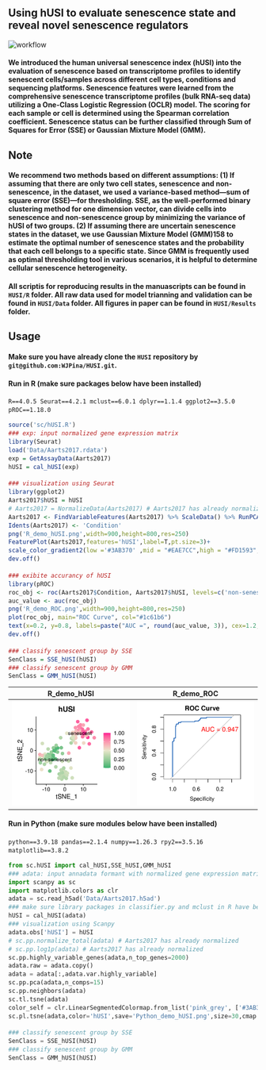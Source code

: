 ## Using hUSI to evaluate senescence state and reveal novel senescence regulators
![workflow](Fig1.png)
#### We introduced the human universal senescence index (hUSI) into the evaluation of senescence based on transcriptome profiles to identify senescent cells/samples across different cell types, conditions and sequencing platforms. Senescence features were learned from the comprehensive senescence transcriptome profiles (bulk RNA-seq data) utilizing a One-Class Logistic Regression (OCLR) model. The scoring for each sample or cell is determined using the Spearman correlation coefficient. Senescence status can be further classified through Sum of Squares for Error (SSE) or Gaussian Mixture Model (GMM).
## Note
#### We recommend two methods based on different assumptions: (1) If assuming that there are only two cell states, senescence and non-senescence, in the dataset, we used a variance-based method—sum of square error (SSE)—for thresholding. SSE, as the well-performed binary clustering method for one dimension vector, can divide cells into senescence and non-senescence group by minimizing the variance of hUSI of two groups. (2) If assuming there are uncertain senescence states in the dataset, we use Gaussian Mixture Model (GMM)158 to estimate the optimal number of senescence states and the probability that each cell belongs to a specific state. Since GMM is frequently used as optimal thresholding tool in various scenarios, it is helpful to determine cellular senescence heterogeneity.
#### All scriptis for reproducing results in the manuascripts can be found in `HUSI/R` folder. All raw data used for model trianning and validation can be found in `HUSI/Data` folder. All figures in paper can be found in `HUSI/Results` folder.
## Usage
#### Make sure you have already clone the `HUSI` repository by `git@github.com:WJPina/HUSI.git`.
#### Run in R (make sure packages below have been installed)
`R==4.0.5 Seurat==4.2.1 mclust==6.0.1 dplyr==1.1.4 ggplot2==3.5.0 pROC==1.18.0`
```R
source('sc/hUSI.R')
### exp: input normalized gene expression matrix 
library(Seurat)
load('Data/Aarts2017.rdata')
exp = GetAssayData(Aarts2017)
hUSI = cal_hUSI(exp)

### visualization using Seurat
library(ggplot2)
Aarts2017$hUSI = hUSI
# Aarts2017 = NormalizeData(Aarts2017) # Aarts2017 has already normalized 
Aarts2017 <- FindVariableFeatures(Aarts2017) %>% ScaleData() %>% RunPCA() %>% RunTSNE(dims=1:15)
Idents(Aarts2017) <- 'Condition'
png('R_demo_hUSI.png',width=900,height=800,res=250)
FeaturePlot(Aarts2017,features='hUSI',label=T,pt.size=3)+
scale_color_gradient2(low ='#3AB370' ,mid = "#EAE7CC",high = "#FD1593",midpoint = 0.5)
dev.off()

### exibite accurancy of hUSI
library(pROC)
roc_obj <- roc(Aarts2017$Condition, Aarts2017$hUSI, levels=c('non-senescent', 'senescent'), direction='<')
auc_value <- auc(roc_obj)
png('R_demo_ROC.png',width=900,height=800,res=250)
plot(roc_obj, main="ROC Curve", col="#1c61b6")
text(x=0.2, y=0.8, labels=paste("AUC =", round(auc_value, 3)), cex=1.2, col="red")
dev.off()

### classify senescent group by SSE
SenClass = SSE_hUSI(hUSI)
### classify senescent group by GMM
SenClass = GMM_hUSI(hUSI)
```
R_demo_hUSI            |  R_demo_ROC
:-------------------------:|:-------------------------:
![R_demo_hUSI](R_demo_hUSI.png) |  ![R_demo_ROC](R_demo_ROC.png)

#### Run in Python (make sure modules below have been installed)
`python==3.9.18 pandas==2.1.4 numpy==1.26.3 rpy2==3.5.16 matplotlib==3.8.2`
```python
from sc.hUSI import cal_hUSI,SSE_hUSI,GMM_hUSI
### adata: input annadata formant with normalized gene expression matrix included as X
import scanpy as sc
import matplotlib.colors as clr
adata = sc.read_h5ad('Data/Aarts2017.h5ad')
### make sure library packages in classifier.py and mclust in R have been installed
hUSI = cal_hUSI(adata)
### visualization using Scanpy
adata.obs['hUSI'] = hUSI
# sc.pp.normalize_total(adata) # Aarts2017 has already normalized 
# sc.pp.log1p(adata) # Aarts2017 has already normalized 
sc.pp.highly_variable_genes(adata,n_top_genes=2000)
adata.raw = adata.copy()
adata = adata[:,adata.var.highly_variable]
sc.pp.pca(adata,n_comps=15)
sc.pp.neighbors(adata)
sc.tl.tsne(adata)
color_self = clr.LinearSegmentedColormap.from_list('pink_grey', ['#3AB370',"#EAE7CC","#FD1593"], N=256)
sc.pl.tsne(adata,color='hUSI',save='Python_demo_hUSI.png',size=30,cmap = color_self)

### classify senescent group by SSE
SenClass = SSE_hUSI(hUSI)
### classify senescent group by GMM
SenClass = GMM_hUSI(hUSI)
```